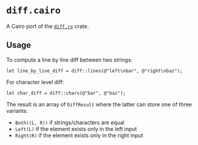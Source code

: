 # `diff.cairo`

A Cairo port of the [`diff.rs`](https://github.com/utkarshkukreti/diff.rs) crate.

## Usage

To compute a line by line diff between two strings:

```cairo
let line_by_line_diff = diff::lines(@"left\nbar", @"right\nbaz");
```

For character level diff:

```cairo
let char_diff = diff::chars(@"bar", @"baz");
```

The result is an array of `DiffResult` where the latter can store one of three variants:
- `Both((L, R))` if strings/characters are equal
- `Left(L)` if the element exists only in the left input
- `Right(R)` if the element exists only in the right input
